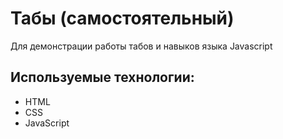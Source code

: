 # Табы (самостоятельный)
Для демонстрации работы табов и навыков языка Javascript

## Используемые технологии:
* HTML
* CSS 
* JavaScript
